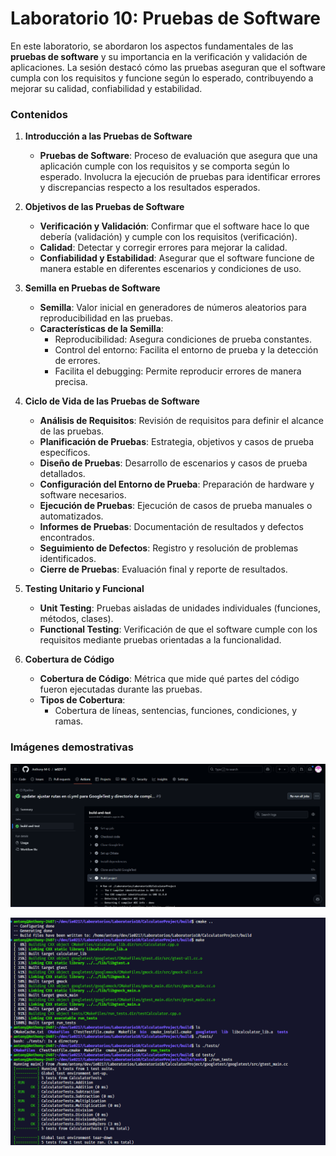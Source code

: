 # Laboratorio 10: Pruebas de Software

En este laboratorio, se abordaron los aspectos fundamentales de las **pruebas de software** y su importancia en la verificación y validación de aplicaciones. La sesión destacó cómo las pruebas aseguran que el software cumpla con los requisitos y funcione según lo esperado, contribuyendo a mejorar su calidad, confiabilidad y estabilidad.

### Contenidos

1. **Introducción a las Pruebas de Software**

   - **Pruebas de Software**: Proceso de evaluación que asegura que una aplicación cumple con los requisitos y se comporta según lo esperado. Involucra la ejecución de pruebas para identificar errores y discrepancias respecto a los resultados esperados.

2. **Objetivos de las Pruebas de Software**

   - **Verificación y Validación**: Confirmar que el software hace lo que debería (validación) y cumple con los requisitos (verificación).
   - **Calidad**: Detectar y corregir errores para mejorar la calidad.
   - **Confiabilidad y Estabilidad**: Asegurar que el software funcione de manera estable en diferentes escenarios y condiciones de uso.

3. **Semilla en Pruebas de Software**

   - **Semilla**: Valor inicial en generadores de números aleatorios para reproducibilidad en las pruebas.
   - **Características de la Semilla**:
     - Reproducibilidad: Asegura condiciones de prueba constantes.
     - Control del entorno: Facilita el entorno de prueba y la detección de errores.
     - Facilita el debugging: Permite reproducir errores de manera precisa.

4. **Ciclo de Vida de las Pruebas de Software**

   - **Análisis de Requisitos**: Revisión de requisitos para definir el alcance de las pruebas.
   - **Planificación de Pruebas**: Estrategia, objetivos y casos de prueba específicos.
   - **Diseño de Pruebas**: Desarrollo de escenarios y casos de prueba detallados.
   - **Configuración del Entorno de Prueba**: Preparación de hardware y software necesarios.
   - **Ejecución de Pruebas**: Ejecución de casos de prueba manuales o automatizados.
   - **Informes de Pruebas**: Documentación de resultados y defectos encontrados.
   - **Seguimiento de Defectos**: Registro y resolución de problemas identificados.
   - **Cierre de Pruebas**: Evaluación final y reporte de resultados.

5. **Testing Unitario y Funcional**

   - **Unit Testing**: Pruebas aisladas de unidades individuales (funciones, métodos, clases).
   - **Functional Testing**: Verificación de que el software cumple con los requisitos mediante pruebas orientadas a la funcionalidad.

6. **Cobertura de Código**
   - **Cobertura de Código**: Métrica que mide qué partes del código fueron ejecutadas durante las pruebas.
   - **Tipos de Cobertura**:
     - Cobertura de líneas, sentencias, funciones, condiciones, y ramas.

### Imágenes demostrativas

![img1](image.png)

![img2](image_copy.png)
